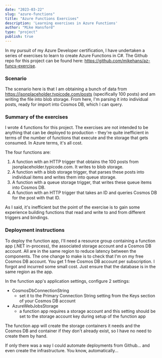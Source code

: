 ```yaml
---
date: "2023-03-22"
slug: "azure-functions"
title: "Azure Functions Exercises"
description: 'Learning exercises in Azure Functions'
author: "Mike Hansford"
type: "project"
publish: true
---
```

In my pursuit of my Azure Developer certification, I have undertaken a series of exercises to learn to create Azure Functions in C#. The Github repo for this project can be found here: https://github.com/mikehans/az-funcs-exercise.

### Scenario
The scenario here is that I am obtaining a bunch of data from https://jsonplaceholder.typicode.com/posts (specifically 100 posts) and am writing the file into blob storage. From here, I'm parsing it into individual posts, ready for import into Cosmos DB, which I can query.

### Summary of the exercises
I wrote 4 functions for this project. The exercises are not intended to be anything that can be deployed to production - they're quite inefficient in terms of the number of functions that execute and the storage that gets consumed. In Azure terms, it's all cost.

The four functions are:
1. A function with an HTTP trigger that obtains the 100 posts from jsonplaceholder.typicode.com. It writes to blob storage.
1. A function with a blob storage trigger, that parses these posts into individual items and writes them into queue storage.
1. A function with a queue storage trigger, that writes these queue items into Cosmos DB.
1. A function with an HTTP trigger that takes an ID and queries Cosmos DB for the post with that ID.

As I said, it's inefficient but the point of the exercise is to gain some experience building functions that read and write to and from different triggers and bindings.

### Deployment instructions
To deploy the function app, I'll need a resource group containing a function app (.NET in-process), the associated storage account and a Cosmos DB account. All are in the same region to reduce latency between the components. The one change to make is to check that I'm on my free Cosmos DB account. You get 1 free Cosmos DB account per subscription. I forgot and incurred some small cost. Just ensure that the database is in the same region as the app.

In the function app's application settings, configure 2 settings:
* CosmosDbConnectionString
    * set it to the Primary Connection String setting from the Keys section of your Cosmos DB account
* AzureWebJobsStorage
    * a function app requires a storage account and this setting should be set to the storage account key during setup of the function app

The function app will create the storage containers it needs and the Cosmos DB and container if they don't already exist, so I have no need to create them by hand.

If only there was a way I could automate deployments from Github... and even create the infrastructure. You know, automatically...

